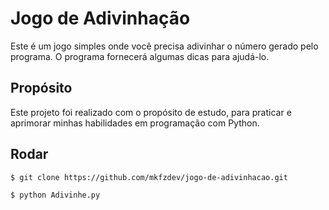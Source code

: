 # Jogo de Adivinhação

Este é um jogo simples onde você precisa adivinhar o número gerado pelo programa. O programa fornecerá algumas dicas para ajudá-lo.

## Propósito

Este projeto foi realizado com o propósito de estudo, para praticar e aprimorar minhas habilidades em programação com Python.

## Rodar
```bash
$ git clone https://github.com/mkfzdev/jogo-de-adivinhacao.git
```
```
$ python Adivinhe.py
